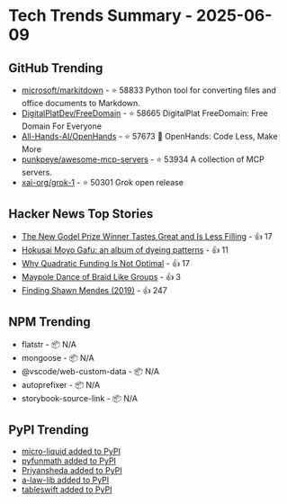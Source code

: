 # Tech Trends Summary - 2025-06-09

## GitHub Trending
- [microsoft/markitdown](https://github.com/microsoft/markitdown) - ⭐ 58833
  Python tool for converting files and office documents to Markdown.
- [DigitalPlatDev/FreeDomain](https://github.com/DigitalPlatDev/FreeDomain) - ⭐ 58665
  DigitalPlat FreeDomain: Free Domain For Everyone
- [All-Hands-AI/OpenHands](https://github.com/All-Hands-AI/OpenHands) - ⭐ 57673
  🙌 OpenHands: Code Less, Make More
- [punkpeye/awesome-mcp-servers](https://github.com/punkpeye/awesome-mcp-servers) - ⭐ 53934
  A collection of MCP servers.
- [xai-org/grok-1](https://github.com/xai-org/grok-1) - ⭐ 50301
  Grok open release

## Hacker News Top Stories
- [The New Godel Prize Winner Tastes Great and Is Less Filling](https://blog.computationalcomplexity.org/2025/06/the-new-godel-prize-winner-tastes-great.html) - 👍 17
- [Hokusai Moyo Gafu: an album of dyeing patterns](https://ndlsearch.ndl.go.jp/en/imagebank/theme/hokusaimoyo) - 👍 11
- [Why Quadratic Funding Is Not Optimal](https://jonathanwarden.com/quadratic-funding-is-not-optimal/) - 👍 17
- [Maypole Dance of Braid Like Groups](https://divisbyzero.com/2009/05/04/the-maypole-braid-group/) - 👍 3
- [Finding Shawn Mendes (2019)](https://ericneyman.wordpress.com/2019/11/26/finding-shawn-mendes/) - 👍 247

## NPM Trending
- flatstr - 📦 N/A
- mongoose - 📦 N/A
- @vscode/web-custom-data - 📦 N/A
- autoprefixer - 📦 N/A
- storybook-source-link - 📦 N/A

## PyPI Trending
- [micro-liquid added to PyPI](https://pypi.org/project/micro-liquid/)
- [pyfunmath added to PyPI](https://pypi.org/project/pyfunmath/)
- [Priyansheda added to PyPI](https://pypi.org/project/priyansheda/)
- [a-law-lib added to PyPI](https://pypi.org/project/a-law-lib/)
- [tableswift added to PyPI](https://pypi.org/project/tableswift/)
